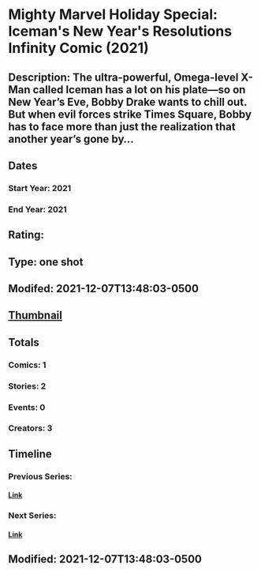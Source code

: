 # Mighty Marvel Holiday Special: Iceman's New Year's Resolutions Infinity Comic (2021)
## Description: The ultra-powerful, Omega-level X-Man called Iceman has a lot on his plate—so on New Year’s Eve, Bobby Drake wants to chill out. But when evil forces strike Times Square, Bobby has to face more than just the realization that another year’s gone by…

## Dates
### Start Year: 2021
### End Year: 2021
## Rating: 
## Type: one shot
## Modifed: 2021-12-07T13:48:03-0500
## [Thumbnail](http://i.annihil.us/u/prod/marvel/i/mg/b/40/image_not_available.jpg)
## Totals
### Comics: 1
### Stories: 2
### Events: 0
### Creators: 3
## Timeline
### Previous Series: 
#### [Link]()
### Next Series: 
#### [Link]()
## Modified: 2021-12-07T13:48:03-0500